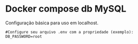# Docker compose db MySQL

Configuração básica para uso em localhost.

```
#Configure seu arquivo .env com a propriedade (exemplo):
DB_PASSWORD=root
```
